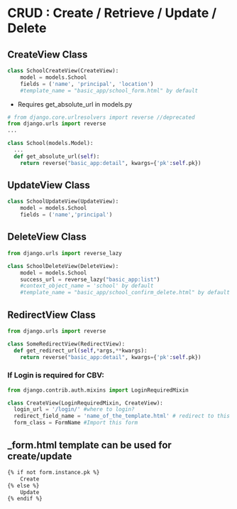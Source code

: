 # CRUD : Create / Retrieve / Update / Delete

## CreateView Class

```python
class SchoolCreateView(CreateView):
    model = models.School
    fields = ('name', 'principal', 'location')
    #template_name = "basic_app/school_form.html" by default
```

* Requires get_absolute_url in models.py

```python
# from django.core.urlresolvers import reverse //deprecated
from django.urls import reverse
...

class School(models.Model):
  ...
  def get_absolute_url(self):
    return reverse("basic_app:detail", kwargs={'pk':self.pk})
```

## UpdateView Class

```python
class SchoolUpdateView(UpdateView):
    model = models.School
    fields = ('name','principal')
```
## DeleteView Class

```python
from django.urls import reverse_lazy

class SchoolDeleteView(DeleteView):
    model = models.School
    success_url = reverse_lazy("basic_app:list")
    #context_object_name = 'school' by default
    #template_name = "basic_app/school_confirm_delete.html" by default
```

## RedirectView Class
```python
from django.urls import reverse

class SomeRedirectView(RedirectView):
  def get_redirect_url(self,*args,**kwargs):
    return reverse("basic_app:detail", kwargs={'pk':self.pk})
```

### If Login is required for CBV:
```python
from django.contrib.auth.mixins import LoginRequiredMixin

class CreateView(LoginRequiredMixin, CreateView):
  login_url = '/login/' #where to login?
  redirect_field_name = 'name_of_the_template.html' # redirect to this template
  form_class = FormName #Import this form
```

## _form.html template can be used for create/update
```html
{% if not form.instance.pk %}
    Create 
{% else %}
    Update
{% endif %}
```
